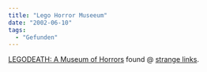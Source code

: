 ```yaml
---
title: "Lego Horror Museeum"
date: "2002-06-10"
tags:
  - "Gefunden"
---
```


[LEGODEATH: A Museum of Horrors](http://www.legodeath.com/) found @ [strange links](http://www.strange-links.de/).
